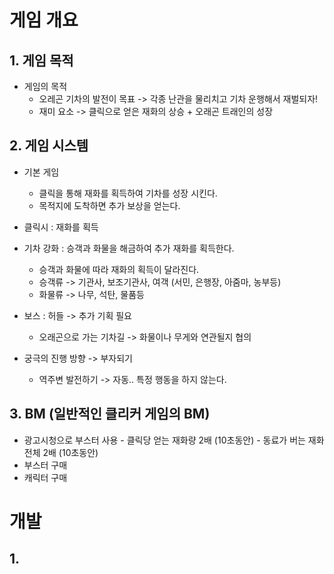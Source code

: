 # 게임 개요
## 1.	게임 목적
-	게임의 목적
    - 오레곤 기차의 발전이 목표 -> 각종 난관을 물리치고 기차 운행해서 재벌되자!
    - 재미 요소 -> 클릭으로 얻은 재화의 상승 + 오래곤 트래인의 성장

## 2.	게임 시스템
-	기본 게임
    - 클릭을 통해 재화를 획득하여 기차를 성장 시킨다.  
    - 목적지에 도착하면 추가 보상을 얻는다.
     
-	클릭시 : 재화를 획득 

- 기차 강화 : 승객과 화물을 해금하여 추가 재화를 획득한다. 
    - 승객과 화물에 따라 재화의 획득이 달라진다.
    - 승객류 -> 기관사, 보조기관사, 여객 (서민, 은행장, 아줌마, 농부등)
    - 화물류 -> 나무, 석탄, 물품등 

- 보스 : 허들 -> 추가 기획 필요
    - 오래곤으로 가는 기차길 -> 화물이나 무게와 연관될지 협의 
 
- 궁극의 진행 방향 -> 부자되기
    - 역주변 발전하기 -> 자동.. 특정 행동을 하지 않는다.  
 
  
## 3.	BM (일반적인 클리커 게임의 BM)
  -	광고시청으로 부스터 사용
          -	클릭당 얻는 재화량 2배 (10초동안)
          -	동료가 버는 재화 전체 2배 (10초동안)
  -	부스터 구매
  -	캐릭터 구매

# 개발
## 1. 

